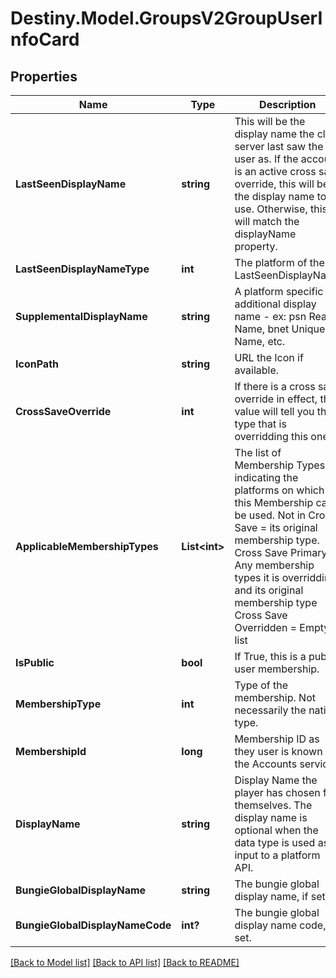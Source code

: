 # Destiny.Model.GroupsV2GroupUserInfoCard

## Properties

Name | Type | Description | Notes
------------ | ------------- | ------------- | -------------
**LastSeenDisplayName** | **string** | This will be the display name the clan server last saw the user as. If the account is an active cross save override, this will be the display name to use. Otherwise, this will match the displayName property. | [optional] 
**LastSeenDisplayNameType** | **int** | The platform of the LastSeenDisplayName | [optional] 
**SupplementalDisplayName** | **string** | A platform specific additional display name - ex: psn Real Name, bnet Unique Name, etc. | [optional] 
**IconPath** | **string** | URL the Icon if available. | [optional] 
**CrossSaveOverride** | **int** | If there is a cross save override in effect, this value will tell you the type that is overridding this one. | [optional] 
**ApplicableMembershipTypes** | **List&lt;int&gt;** | The list of Membership Types indicating the platforms on which this Membership can be used.   Not in Cross Save &#x3D; its original membership type. Cross Save Primary &#x3D; Any membership types it is overridding, and its original membership type Cross Save Overridden &#x3D; Empty list | [optional] 
**IsPublic** | **bool** | If True, this is a public user membership. | [optional] 
**MembershipType** | **int** | Type of the membership. Not necessarily the native type. | [optional] 
**MembershipId** | **long** | Membership ID as they user is known in the Accounts service | [optional] 
**DisplayName** | **string** | Display Name the player has chosen for themselves. The display name is optional when the data type is used as input to a platform API. | [optional] 
**BungieGlobalDisplayName** | **string** | The bungie global display name, if set. | [optional] 
**BungieGlobalDisplayNameCode** | **int?** | The bungie global display name code, if set. | [optional] 

[[Back to Model list]](../README.md#documentation-for-models) [[Back to API list]](../README.md#documentation-for-api-endpoints) [[Back to README]](../README.md)

